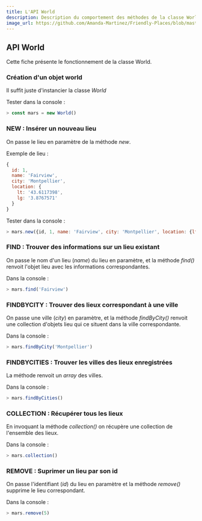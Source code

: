 ```yaml
---
title: L'API World
description: Description du comportement des méthodes de la classe World.
image_url: https://github.com/Amanda-Martinez/Friendly-Places/blob/master/fiches/img/hello-world.jpg?raw=true
---
```


## API World
Cette fiche présente le fonctionnement de la classe World.

### Création d'un objet world
Il suffit juste d'instancier la classe *World*

Tester dans la console :
``` javascript
> const mars = new World()
```

### NEW : Insérer un nouveau lieu
On passe le lieu en paramètre de la méthode *new*.

Exemple de lieu :
``` javascript
{
  id: 1,
  name: 'Fairview',
  city: 'Montpellier',
  location: {
    lt: '43.6117398',
    lg: '3.8767571'
  }
}
```

Tester dans la console :
``` javascript
> mars.new({id, 1, name: 'Fairview', city: 'Montpellier', location: {lt: '43.6117398', lg: '3.8767571'}})
```

### FIND : Trouver des informations sur un lieu existant
On passe le nom d'un lieu (*name*) du lieu en paramètre, et la méthode *find()* renvoit l'objet lieu avec les informations correspondantes.

Dans la console :
``` javascript
> mars.find('Fairview')
```

### FINDBYCITY : Trouver des lieux correspondant à une ville
On passe une ville (*city*) en paramètre, et la méthode *findByCity()* renvoit une collection d'objets lieu qui ce situent dans la ville correspondante.

Dans la console :
``` javascript
> mars.findByCity('Montpellier')
```

### FINDBYCITIES : Trouver les villes des lieux enregistrées
La méthode renvoit un *array* des villes.

Dans la console :
``` javascript
> mars.findByCities()
```

### COLLECTION : Récupérer tous les lieux
En invoquant la méthode *collection()* on récupère une collection de l'ensemble des lieux.

Dans la console :
``` javascript
> mars.collection()
```

### REMOVE : Suprimer un lieu par son id
On passe l'identifiant (*id*) du lieu en paramètre et la méthode *remove()* supprime le lieu correspondant.

Dans la console :
``` javascript
> mars.remove(5)
```
